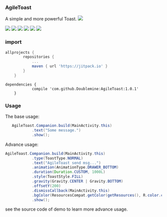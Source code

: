 ### AgileToast


A simple and more powerful Toast. [![](https://jitpack.io/v/Doublemine/AgileToast.svg)](https://jitpack.io/#Doublemine/AgileToast)


![](art/normal.gif)
![](art/fill.gif)
![](art/corner.gif)
![](art/info.gif)
![](art/success.gif)
![](art/error.gif)



### import

```gradle
allprojects {
		repositories {
			...
			maven { url 'https://jitpack.io' }
		}
	}
```

```
dependencies {
	        compile 'com.github.Doublemine:AgileToast:1.0.1'
	}
```



### Usage


The base usage:

```java
   AgileToast.Companion.build(MainActivity.this)
            .text("Some message.")
            .show();
```

Advance usage:

```java
AgileToast.Companion.build(MainActivity.this)
            .type(ToastType.NORMAL)
            .text("AgileToast send msg...")
            .animation(AnimationType.DRAWER_BOTTOM)
            .duration(Duration.CUSTOM, 1000L)
            .style(ToastStyle.FILL)
            .gravity(Gravity.CENTER | Gravity.BOTTOM)
            .offsetY(200)
            .dismissCallback(MainActivity.this)
            .bgColor(ResourcesCompat.getColor(getResources(), R.color.colorAccent, null))
            .show();
```

see the source code of demo to learn more advance usage.
